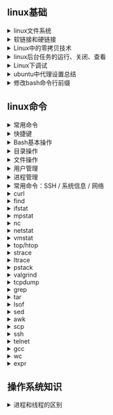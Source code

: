 ## linux基础

<details>
<summary>linux文件系统</summary>

# Linux文件系统详解

Linux的文件系统要从Ext2讲起

操作系统管理文件除了要管理文件内容外，还需要管理文件的属性，如文件的rwx权限和文件属性(拥有者、群组、时间等)。文件系统通常会将这两部分内容保存到不同的区块，权限与属性放到inode中，实际文件内容则放到data block区块中。另外，还有一个超级区块(superblock)会记录整个文件系统的整体信息，包括inode和block的总量、使用量、剩余量等

每个inode与block都有编号，这三者的意义简略说明如下：

- superblock：记录此filesystem的整体信息，包括inode/block的总量、使用量、剩余量，以及文件系统的格式与相关信息
- inode：记录文件的属性，一个文件占用一个inode，同时记录此文件的数据所在的block号码
- block：实际记录文件的内容，若文件太大时，会占用多个block

superblock


[linux文件系统详解](https://blog.csdn.net/yuexiaxiaoxi27172319/article/details/45241923)

[鸟哥linux私房菜-认识Linux文件系统](https://wizardforcel.gitbooks.io/vbird-linux-basic-4e/content/59.html)

</details>

<details>
<summary>软链接和硬链接</summary>

</details>

<details>
<summary>Linux中的零拷贝技术</summary>

</details>

<details>
<summary>linux后台任务的运行、关闭、查看</summary>

# linux的后台任务运行、关闭、查看

## 1. &

  加在命令后，使该命令后台执行，如：
  ```
  # 在后台每10s执行一次test.sh脚本
  watch -n 10 sh test.sh &  
  ```

## 2. nohup

  配合`&`达到后台运行的任务脱离终端的目的
  ```
  nohup watch -n 10 sh test.sh &  
  ```

## 3. ctrl+z

  将一个正在前台运行的命令放到后台，并且处于暂停状态

## 4. jobs

  查看在当前后台运行的任务
  `-l`选项可显示所有任务的PID

## 5. fg

  将后台运行的任务调到前台继续运行，通过`fg %jobnumber`可以将制定任务调出

## 6. bg

  将一个在后台暂停的任务，变成在后台继续运行，如果后台有多个任务暂停，可以使用`bg %jobnumber`将指定任务继续

## 7. kill

  杀死后台任务，有两种方式：
  - 通过`jobs -l`查看后台任务的PID，然后执行`kill pid`
  - 通过`jobs`查看后台任务job号，然后执行`kill %jobnumber`

</details>

<details>
<summary>Linux下调试</summary>

# Linux调试工具

[参考教程](https://blog.csdn.net/paladinzh/article/details/91354900)https://www.jianshu.com/p/55cf1fa7a467

## 输出log

最简单快捷的调试方式，可以快速定位bug，可以利用文本分析工具awk/sed/grep快速在大量日志中找到错误信息

## GDB

GDB调试查看[这篇文章](command/gdb.md)
[GDB调试入门看这篇就够了](https://mp.weixin.qq.com/s/dNZVQGRYLjy6_LcOjXb5xw)

## strace

strace是用来跟踪系统调用的工具。

它最简单的用途是跟踪一个程序整个生命周期里所有的系统调用，并把调用参数和返回值以文本的方式输出。

strace还可以跟踪发给进程的信号。支持attach正在运行的进程strace -p <pid>，当多线程环境下，需要跟踪某个线程的系统调用，可以先ps -efL | grep <process name>查找出该进程，然后调用starace -p <pid>进行分析

strace用法请看[这篇文章](command/strace.md)

## pstack
用来跟踪进程栈，比如我们发现一个服务一直处于work状态（如假死状态，好似死循环），使用这个命令就能轻松定位问题所在；可以在一段时间内，多执行几次pstack，若发现代码栈总是停在同一个位置，那个位置就需要重点关注，很可能就是出问题的地方

pstack用法请看[这篇文章](command/pstack.md)

## core dump文件
在进程收到某些信号而终止运行时，将此时进程地址空间的内容以及有关进程状态的其他信息写到core文件中，例如我们平时的非法访问内存产生segment fault错误，利用gdb可以查看到到底是哪里发生了异常。有时候可以人为的向进程发送信号kill -11 <pid>，查看此时系统运行的状态，例如多线程下程序突然停住了，此时就可能发生了死锁，可以人为的产生信号，再来分析core dump。

## valgrind
包含很多工具：

Memcheck。这是valgrind应用最广泛的工具，一个重量级的内存检查器，能够发现开发中绝大多数内存错误使用情况，比如：使用未初始化的内存，使用已经释放了的内存，内存访问越界等。这也是本文将重点介绍的部分。

Callgrind。它主要用来检查程序中函数调用过程中出现的问题。

Cachegrind。它主要用来检查程序中缓存使用出现的问题。

Helgrind。它主要用来检查多线程程序中出现的竞争问题。

Massif。它主要用来检查程序中堆栈使用中出现的问题。

Extension。可以利用core提供的功能，自己编写特定的内存调试工具。

默认使用的就是memcheck工具，在c++中指针的使用，一不留神就会产生异常，就可以利用memcheck进行检查。个人一般用--track-origins=yes来定位未初始化变量的位置。

valgrind用法请看[这篇文章](command/valgrind.md)

## tcpdump

抓包用的，在开发网络应用的时候很给力,结合awk/sed/grep可以快速查找网络数据包

tcpdump用法请看[这篇文章](command/tcpdump.md)

</details>

<details>
<summary>ubuntu中代理设置总结</summary>

# ubuntu中代理设置总结

## 1. 全局环境变量

```
$ sudo vi /etc/environment
```

加入：

```
http_proxy=http://myproxy.server.com:8080/
https_proxy=http://myproxy.server.com:8080/
ftp_proxy=http://myproxy.server.com:8080/
no_proxy="localhost,127.0.0.1,localaddress,.localdomain.com"
HTTP_PROXY=http://myproxy.server.com:8080/
HTTPS_PROXY=http://myproxy.server.com:8080/
FTP_PROXY=http://myproxy.server.com:8080/
NO_PROXY="localhost,127.0.0.1,localaddress,.localdomain.com"
```

## 2. gtk3 应用代理

```
gsettings set org.gnome.system.proxy mode 'manual'
gsettings set org.gnome.system.proxy.http host 'myproxy.server.com'
gsettings set org.gnome.system.proxy.http port 8080
```

## 3. apt-get 代理

```
$ sudo vi /etc/apt/apt.conf.d/95proxies
```

新增文件内容：
```
Acquire::http::proxy "http://myproxy.server.com:8080/";
Acquire::ftp::proxy "ftp://myproxy.server.com:8080/";
Acquire::https::proxy "https://myproxy.server.com:8080/";
```

## 4. git 代理

4.1 http 及 https
```
git config --global http.proxy http://myproxy.server.com:8080
git config --global https.proxy https://myproxy.server.com:8080
```

4.2 git://协议代理
```
$ sudo apt-get install socat
$ sudo vi /usr/bin/gitproxy
```

```
--------------------------
#!/bin/bash

PROXY=myproxy.server.com
PROXYPORT=8080
PROXYAUTH=username:password
exec socat STDIO PROXY:$PROXY:$1:$2,proxyport=$PROXYPORT,proxyauth=$PROXYAUTH
--------------------------
```
```
$ sudo chmod +x /usr/bin/gitproxy
$ git config --global core.gitproxy gitproxy
```

</details>

<details>
<summary>修改bash命令行前缀</summary>

# 修改bash命令行前缀

## 强制开始bash颜色

ubuntu 中 `~/.bashrc` 中一般都有 `force_color_prompt=yes` 选项，把注释去掉即可

## PS1中的关键字

| 关键字 | 说明 |
| --- | --- |
| `\H` | 完整的主机名称 |
| `\h` | 仅取主机的第一个名字,到“.”结束 |
| `\u` | 当前用户的用户名 |
| `\w` | 完整的工作目录名称。宿主目录(如/hom/peter)会以~代替   |
| `\W` | 利用basename取得工作目录名称，所以只会列出最后一个目录 |
| `\$` | 提示字符，如果是root时，提示符为:#,普通用户则为:$|
| `\#` | 显示命令的编号(如30,31...) |
| `\t` | 显示时间为24小时格式，如：HH:MM:SS |
| `\T` | 显示时间为12小时格式 |
| `\A` | 显示时间为24小时格式:  HH:MM |
| `\d` | 代表日期,格式为weekday month date, 例如："Tue May 26" |
| `\v` | bash的版本信息 |

## 自定义前缀

在`~/.bashrc`末尾添加如下内容：

```
export PS1='[\u@\h \W]\$'
```

或者修改预设PS1值

</details>

## linux命令

<details>
<summary>常用命令</summary>

| 命令 | 效果 |
| --- | --- |
| `ssh -D 7001 -fTNnC root@129.226.69.149` | sock5代理：本地端口7001的数据转发到远程服务器129.226.69.149转发出去 |
| `ssh -CqTnN -L 0.0.0.0:8443:192.168.1.2:443  user@192.168.1.3` | 正向代理：将本地主机的8443端口，通过192.168.1.3转发到192.168.1.2:443 |
| `ssh -CqTnN -R 0.0.0.0:8443:192.168.1.2:443  user@202.115.8.1` | 反向代理：将外网主机（202.115.8.1）端口（8443）转发到内网主机 192.168.1.2:443 |
| `python -m SimpleHTTPServer 8000` | 利用python启动一个简单的本地服务器,root为命令启动目录 |
| <code>history \| awk '{a[$2]++}END{for(i in a){print a[i] " " i}}' \| sort -rn \| head</code> | 列出最常使用的十个命令 |
| <code>netstat -n \| awk '/^tcp/ {++tt[$NF]} END {for (a in tt) print a, tt[a]}'</code> | 列出所有网络状态：ESTABLISHED/TIME_WAIT/FIN_WAIT1/FIN_WAIT2 |
| `sshfs name@server:/path/to/folder /path/to/mount/point` | 使用ssh挂载远程文件目录到本地 |
| <code>ps aux \| sort -nk +4 \| tail</code> | 显示前十个运行的进程并按内存使用量排序 |
| `while sleep 1;do tput sc;tput cup 0 $(($(tput cols)-29));date;tput rc;done&` | 终端右上角显示时钟 |
| <code>wget -qO - "http://www.tarball.com/tarball.gz" \| tar zxvf -</code> | 从网络上的压缩文件中解出一个文件夹，并避免保存中间文件 |
| `python -c "import test.pystone;print(test.pystone.pystones())"` | 性能测试：测量处理器性能 |
| `dd if=/dev/zero of=/dev/null bs=1M count=32768` | 性能测试：测试内存带宽 |
| `mount /path/to/file.iso /mnt/cdrom -oloop` | Linux下挂载一个iso文件 |
| `ssh -t hostA ssh hostB` | 通过主机A直接ssh到主机B |
| `wget -r -l1 --no-parent -nH -nd -P/tmp -A".gif,.jpg" http://example.com/images` | 下载一个网站的所有图片 |
| <code>lsof -P -i -n \| cut -f 1 -d " " \| uniq \| tail -n +2</code> | 显示当前正在使用网络的进程 |
| `:w !sudo tee > /dev/null %` | vim中保存一个没有权限的文件 |
| **grep** |  |
| `grep -i "the" demo_file` | 文件中查找字符串 |
| `grep -r "ramesh" *` | 在一个文件夹下递归查找包含字符串"ramesh"的文件 |
| `grep -A 3 -i "the" demo_file` | 输出成功匹配的行以及之后的三行 |
| **文件查找** |  |
| `find . -iname *.c` | 查找当前目录下以.c结尾的文件，忽略大小写 |
| `find . -type f -newermt "2010-01-01" ! -newermt "2010-06-01"` | 按照日期范围查找文件 |
| <code>find / -size +500M -print0 \| xargs -0 du -m \| sort -nr</code> | 查找500M以上的大文件，按文件大小排序输出 |
| `find -iname "MyProgram.c" -exec md5sum {} \` | 对找到的文件执行某个命令 |
| `find ~ -empty` | 查找家目录下的空文件 |
| **软件管理** |  |
| `apt install xxx` | 安装软件 |
| `apt update && apt upgrade` | 更新系统 |
| `apt remove xxx` | 卸载软件 |
| `dpkg -i xxx.deb` | 安装本地软件 |
| `dpkg --list` | 列出所安装的软件包 |
| `dpkg --status package_name` | 确定是否安装了一个软件包 |
| `apt-cache show package_name` | 显示所安装软件包的信息 |
| `dpkg --search file_name` | 查找安装了某个文件的软件包 |
| **解压缩打包** |  |
| `tar cvf archive_name.tar dirname/` | 创建一个新的tar文件 |
| `tar xvf archive_name.tar` | 解压tar文件 |
| `tar tvf archive_name.tar` | 查看tar文件 |
| `tar -xvJf archine_name.tar.xz` | 解压tar.xz文件 |
| `xz -z test.tar` | 将tar包压缩为xz文件 |
| `gzip test.txt` | 创建一个*.gz的压缩文件 |
| `gzip -d test.txt.gz` | 解压*.gz文件 |
| `gzip -l test.txt.gz` | 显示压缩比率 |
| `tar zxvf test.tar.gz -C dir/` | 解压*.tar.gz文件到指定文件夹 |
| `bzip2 test.txt` | 创建*.bz2压缩文件 |
| `bzip2 -d test.txt.gz` | 解压*.bz2文件 |
| <code>objdump -x xxx.so \| grep NEEDED</code> | linux查看依赖的库 |
| <code>objdump -x 可执行程序名 \| grep NEEDED</code> | 查看可执行程序依赖的库 |
| `ldd xxx.so` | 查看缺少的库 |

</details>

<details>
<summary>快捷键</summary>

| 快捷键 | 说明 |
| --- | --- |
| `CTRL+A` | 移动到行首，同 `<Home>` |
| `CTRL+B` | 向后移动，同 `<Left>` |
| `CTRL+C` | 结束当前命令 |
| `CTRL+D` | 删除光标前的字符，同 `<Delete>` ，或者没有内容时，退出会话 |
| `CTRL+E` | 移动到行末，同 `<End>` |
| `CTRL+F` | 向前移动，同 `<Right>` |
| `CTRL+G` | 退出当前编辑（比如正在 `CTRL+R` 搜索历史时） |
| `CTRL+H` | 删除光标左边的字符，同 `<Backspace>` |
| `CTRL+K` | 删除光标位置到行末的内容 |
| `CTRL+L` | 清屏并重新显示 |
| `CTRL+N` | 移动到命令历史的下一行，同 `<Down>` |
| `CTRL+O` | 类似回车，但是会显示下一行历史 |
| `CTRL+P` | 移动到命令历史的上一行，同 `<Up>` |
| `CTRL+R` | 历史命令反向搜索，使用 `CTRL+G` 退出搜索 |
| `CTRL+S` | 历史命令正向搜索，使用 `CTRL+G` 退出搜索 |
| `CTRL+T` | 交换前后两个字符 |
| `CTRL+U` | 删除字符到行首 |
| `CTRL+V` | 输入字符字面量，先按 `CTRL+V` 再按任意键 |
| `CTRL+W` | 删除光标左边的一个单词 |
| `CTRL+X` | 列出可能的补全 |
| `CTRL+Y` | 粘贴前面 `CTRL+u/k/w` 删除过的内容 |
| `CTRL+Z` | 暂停前台进程返回 bash，需要时可用 `fg` 将其切换回前台 |
| `CTRL+_` | 撤销（undo），有的终端将 `CTRL+_` 映射为 `CTRL+/` 或 `CTRL+7` |
| `ALT+b ` | 向后（左边）移动一个单词 |
| `ALT+d ` | 删除光标后（右边）一个单词 |
| `ALT+f ` | 向前（右边）移动一个单词 |
| `ALT+t ` | 交换字符 |
| `ALT+BACKSPACE` | 删除光标前面一个单词，类似 `CTRL+W`，但不影响剪贴板 |
| `CTRL+X CTRL+X` | 连续按两次 `CTRL+X`，光标在当前位置和行首来回跳转 |
| `CTRL+X CTRL+E` | 用你指定的编辑器，编辑当前命令 |

</details>

<details>
<summary>Bash基本操作</summary>

| 命令 | 说明 |
| --- | --- |
| exit                | 退出当前登陆 |
| env                 | 显示环境变量 |
| echo $SHELL         | 显示你在使用什么 SHELL |
| bash                | 使用 bash，用 exit 返回 |
| which bash          | 搜索 $PATH，查找哪个程序对应命令 bash |
| whereis bash        | 搜索可执行，头文件和帮助信息的位置，使用系统内建数据库 |
| whatis bash         | 查看某个命令的解释，一句话告诉你这是干什么的 |
| clear               | 清初屏幕内容 |
| reset               | 重置终端（当你不小心 cat 了一个二进制，终端状态乱掉时使用） |

</details>


<details>
<summary>目录操作</summary>

| 命令 | 说明 |
| --- | --- |
| cd                  | 返回自己 $HOME 目录 |
| cd {dirname}        | 进入目录 |
| pwd                 | 显示当前所在目录 |
| mkdir {dirname}     | 创建目录 |
| mkdir -p {dirname}  | 递归创建目录 |
| pushd {dirname}     | 目录压栈并进入新目录 |
| popd                | 弹出并进入栈顶的目录 |
| dirs -v             | 列出当前目录栈 |
| cd -                | 回到之前的目录 |
| cd -{N}             | 切换到目录栈中的第 N个目录，比如 cd -2 将切换到第二个 |

</details>

<details>
<summary>文件操作</summary>

| 命令 | 说明 |
| --- | --- |
| ls                  | 显示当前目录内容，后面可接目录名：ls {dir} 显示指定目录 |
| ls -l               | 列表方式显示目录内容，包括文件日期，大小，权限等信息 |
| ls -1               | 列表方式显示目录内容，只显示文件名称，减号后面是数字 1 |
| ls -a               | 显示所有文件和目录，包括隐藏文件（.开头的文件/目录名） |
| ln -s {fn} {link}   | 给指定文件创建一个软链接 |
| cp {src} {dest}     | 拷贝文件，cp -r dir1 dir2 可以递归拷贝（目录） |
| rm {fn}             | 删除文件，rm -r 递归删除目录，rm -f 强制删除 |
| mv {src} {dest}     | 移动文件，如果 dest 是目录，则移动，是文件名则覆盖 |
| touch {fn}          | 创建或者更新一下制定文件 |
| cat {fn}            | 输出文件原始内容 |
| any_cmd > {fn}      | 执行任意命令并将标准输出重定向到指定文件 |
| more {fn}           | 逐屏显示某文件内容，空格翻页，q 退出 |
| less {fn}           | 更高级点的 more，更多操作，q 退出 |
| head {fn}           | 显示文件头部数行，可用 head -3 abc.txt 显示头三行 |
| tail {fn}           | 显示文件尾部数行，可用 tail -3 abc.txt 显示尾部三行 |
| tail -f {fn}        | 持续显示文件尾部数据，可用于监控日志 |
| nano {fn}           | 使用 nano 编辑器编辑文件 |
| vim {fn}            | 使用 vim 编辑文件 |
| diff {f1} {f2}      | 比较两个文件的内容 |
| wc {fn}             | 统计文件有多少行，多少个单词 |
| chmod 644 {fn}      | 修改文件权限为 644，可以接 -R 对目录循环改权限 |
| chgrp group {fn}    | 修改文件所属的用户组 |
| chown user1 {fn}    | 修改文件所有人为 user1, chown user1:group1 fn 可以修改组 |
| file {fn}           | 检测文件的类型和编码 |
| basename {fn}       | 查看文件的名字（不包括路径） |
| dirname {fn}        | 查看文件的路径（不包括名字） |
| grep {pat} {fn}     | 在文件中查找出现过 pat 的内容 |
| grep -r {pat} .     | 在当前目录下递归查找所有出现过 pat 的文件内容 |
| stat {fn}           | 显示文件的详细信息 |

</details>


<details>
<summary>用户管理</summary>

| 命令 | 说明 |
| --- | --- |
| whoami              | 显示我的用户名 |
| who                 | 显示已登陆用户信息，w / who / users 内容略有不同 |
| w                   | 显示已登陆用户信息，w / who / users 内容略有不同 |
| users               | 显示已登陆用户信息，w / who / users 内容略有不同 |
| passwd              | 修改密码，passwd {user} 可以用于 root 修改别人密码 |
| finger {user}       | 显示某用户信息，包括 id, 名字, 登陆状态等 |
| adduser {user}      | 添加用户 |
| deluser {user}      | 删除用户 |
| su                  | 切换到 root 用户 |
| su -                | 切换到 root 用户并登陆（执行登陆脚本） |
| su {user}           | 切换到某用户 |
| su -{user}          | 切换到某用户并登陆（执行登陆脚本） |
| id {user}           | 查看用户的 uid，gid 以及所属其他用户组 |
| id -u {user}        | 打印用户 uid |
| id -g {user}        | 打印用户 gid |
| write {user}        | 向某用户发送一句消息 |
| last                | 显示最近用户登陆列表 |
| last {user}         | 显示登陆记录 |
| lastb               | 显示失败登陆记录 |
| lastlog             | 显示所有用户的最近登陆记录 |
| sudo {command}      | 以 root 权限执行某命令 |

</details>

<details>
<summary>进程管理</summary>

| 命令 | 说明 |
| --- | --- |
| ps                        | 查看当前会话进程 |
| ps ax                     | 查看所有进程，类似 ps -e |
| ps aux                    | 查看所有进程详细信息，类似 ps -ef |
| ps auxww                  | 查看所有进程，并且显示进程的完整启动命令 |
| ps -u {user}              | 查看某用户进程 |
| ps axjf                   | 列出进程树 |
| ps xjf -u {user}          | 列出某用户的进程树 |
| ps -eo pid,user,command   | 按用户指定的格式查看进程 |
| ps aux | grep httpd       | 查看名为 httpd 的所有进程 |
| ps --ppid {pid}           | 查看父进程为 pid 的所有进程 |
| pstree                    | 树形列出所有进程，pstree 默认一般不带，需安装 |
| pstree {user}             | 进程树列出某用户的进程 |
| pstree -u                 | 树形列出所有进程以及所属用户 |
| pgrep {procname}          | 搜索名字匹配的进程的 pid，比如 pgrep apache2 |
| kill {pid}                | 结束进程 |
| kill -9 {pid}             | 强制结束进程，9/SIGKILL 是强制不可捕获结束信号 |
| kill -KILL {pid}          | 强制执行进程，kill -9 的另外一种写法 |
| kill -l                   | 查看所有信号 |
| kill -l TERM              | 查看 TERM 信号的编号 |
| killall {procname}        | 按名称结束所有进程 |
| pkill {procname}          | 按名称结束进程，除名称外还可以有其他参数 |
| top                       | 查看最活跃的进程 |
| top -u {user}             | 查看某用户最活跃的进程 |
| any_command &             | 在后台运行某命令，也可用 CTRL+Z 将当前进程挂到后台 |
| jobs                      | 查看所有后台进程（jobs） |
| bg                        | 查看后台进程，并切换过去 |
| fg                        | 切换后台进程到前台 |
| fg {job}                  | 切换特定后台进程到前台 |
| trap cmd sig1 sig2        | 在脚本中设置信号处理命令 |
| trap "" sig1 sig2         | 在脚本中屏蔽某信号 |
| trap - sig1 sig2          | 恢复默认信号处理行为 |
| nohup {command}           | 长期运行某程序，在你退出登陆都保持它运行 |
| nohup {command} &         | 在后台长期运行某程序 |
| disown {PID|JID}          | 将进程从后台任务列表（jobs）移除 |
| wait                      | 等待所有后台进程任务结束 |

</details>

<details>
<summary>常用命令：SSH / 系统信息 / 网络</summary>

| 命令 | 说明 |
| --- | --- |
| ssh user@host             | 以用户 user 登陆到远程主机 host |
| ssh -p {port} user@host   | 指定端口登陆主机 |
| ssh-copy-id user@host     | 拷贝你的 ssh key 到远程主机，避免重复输入密码 |
| scp {fn} user@host:path   | 拷贝文件到远程主机 |
| scp user@host:path dest   | 从远程主机拷贝文件回来 |
| scp -P {port} ...         | 指定端口远程拷贝文件 |
| uname -a                  | 查看内核版本等信息 |
| man {help}                | 查看帮助 |
| man -k {keyword}          | 查看哪些帮助文档里包含了该关键字 |
| info {help}               | 查看 info pages，比 man 更强的帮助系统 |
| uptime                    | 查看系统启动时间 |
| date                      | 显示日期 |
| cal                       | 显示日历 |
| vmstat                    | 显示内存和 CPU 使用情况 |
| vmstat 10                 | 每 10 秒打印一行内存和 CPU情况，CTRL+C 退出 |
| free                      | 显示内存和交换区使用情况 |
| df                        | 显示磁盘使用情况 |
| du                        | 显示当前目录占用，du . --max-depth=2 可以指定深度 |
| uname                     | 显示系统版本号 |
| hostname                  | 显示主机名称 |
| showkey -a                | 查看终端发送的按键编码 |
| ping {host}               | ping 远程主机并显示结果，CTRL+C 退出 |
| ping -c N {host}          | ping 远程主机 N 次 |
| traceroute {host}         | 侦测路由连通情况 |
| mtr {host}                | 高级版本 traceroute |
| host {domain}             | DNS 查询，{domain} 前面可加 -a 查看详细信息 |
| whois {domain}            | 取得域名 whois 信息 |
| dig {domain}              | 取得域名 dns 信息 |
| route -n                  | 查看路由表 |
| netstat -a                | 列出所有端口 |
| netstat -an               | 查看所有连接信息，不解析域名 |
| netstat -anp              | 查看所有连接信息，包含进程信息（需要 sudo） |
| netstat -l                | 查看所有监听的端口 |
| netstat -t                | 查看所有 TCP 链接 |
| netstat -lntu             | 显示所有正在监听的 TCP 和 UDP 信息 |
| netstat -lntup            | 显示所有正在监听的 socket 及进程信息 |
| netstat -i                | 显示网卡信息 |
| netstat -rn               | 显示当前系统路由表，同 route -n |
| ss -an                    | 比 netstat -an 更快速更详细 |
| ss -s                     | 统计 TCP 的 established, wait 等 |
| wget {url}                | 下载文件，可加 --no-check-certificate 忽略 ssl 验证 |
| wget -qO- {url}           | 下载文件并输出到标准输出（不保存） |
| curl -sL {url}            | 同 wget -qO- {url} 没有 wget 的时候使用 |
| sz {file}                 | 发送文件到终端，zmodem 协议 |
| rz                        | 接收终端发送过来的文件 |

</details>

<details>
<summary>curl</summary>

# curl

## 设置代理

`curl -v`可以确定代理是否设置成功

- 1. 传参代理

每次访问都需要写代理参数：

```
curl -x socks5://127.0.0.1:7001 http://www.google.com
```

- 2. 设置配置文件

每次下载都会自动使用代理：

```
vim ~/.curlrc

socks5 = "127.0.0.1:7001"
```

如果临时不需要代理使用以下参数：

```
curl --noproxy "*" http://www.google.com
```

</details>

<details>
<summary>find</summary>

# find、locate、whereis、which、grep等查找命令

## find

find命令用来在指定目录下查找文件。任何位于参数之前的字符串都将被视为欲查找的目录名。
如果使用该命令时，不设置任何参数，则find命令将在当前目录下查找子目录与文件。并且将查找到的子目录和文件全部进行显示。

https://blog.csdn.net/wzzfeitian/article/details/40985549
https://www.runoob.com/linux/linux-comm-find.html
https://man.linuxde.net/find

## locate

## whereis

## which

## grep

https://www.runoob.com/linux/linux-comm-grep.html
https://man.linuxde.net/grep

</details>


<details>
<summary>ifstat</summary>

# ifstat

ifstat(interface statistics)：简单的网络流量监测工具
常用选项如下：
-a 监测系统上的所有网卡接口
-i 指定要监测的网卡接口
-t 在每行输出信息前加上时间戳
-b 以Kbit/s为单位显示数据，而不是默认的KB/s
delay 采样间隔(单位为s)，即每隔delay的时间输出一次统计信息
count 采样次数，即共输出count次统计信息

</details>

<details>
<summary>mpstat</summary>

# mpstat

mpstat(multi-processor statistics)：实时监测多个处理器系统上每个CPU的使用情况
mpstat的典型用法是：
mpstat [-P {|ALL}] [interval [count]]
P 指定要监控的CPU号(0~CPU个数-1)，ALL表示监听所有CPU
interval：采样间隔(单位是s)，即每隔interval的时间输出一次统计情况
count：采样次数，即共输出count次统计信息

</details>

<details>
<summary>nc</summary>

# nc

nc(netcat)用来快速构建网络连接：
* 可以让它以服务器方式运行，监听某个端口并接收客户连接，因此它可以用来调试客户端程序
* 也可以使之以客户端方式运行，向服务器发起连接并收发数据，因此它可以用来调试服务器程序，此时的行为类似于telnet

nc命令常用选项：
-i 设置数据包传送的时间间隔
-l 以服务器方式运行，监听指定端口 nc命令默认以客户端方式运行
-k 重复接受并处理某个端口上的所有连接，必须与-l选项一起使用
-n 使用IP地址表示主机，而不是主机名；使用数字表示端口号，而不是服务名称
-p 当nc命令以客户端方式运行时，强制其使用指定的端口号
-s 设置本地主机发送出的数据包的IP地址
-C 将CR和LF两个字符作为行结束符
-u 使用UDP协议，nc命令默认使用的传输层协议是TCP协议
-w 如果nc客户端在指定时间内没有检测到任何输入，则退出
-X 当nc客户端和代理服务器通信时，该选项指定它们之间使用的通信协议。目前nc支持的代理协议包括4:(socks4) 5:(socks5) connect(HTTPS proxy)，nc默认使用socks5
-x 指定目标代理服务器的IP地址和端口号
   例如：从Kongming20连接到ernest-laptop上的squid代理服务器，并通过它访问www.baidu.com的Web服务：
   $ nc -x ernest-laptop:1080 -X connect www.baidu.com 80
-z 扫描目标机器上的某个或某些服务是否开启(端口扫描)
   例如：扫描机器ernest-laptop上端口号20~50之间的服务：
   $ nc -z ernest-laptop 20-50

</details>

<details>
<summary>netstat</summary>

# netstat

netstat是一个功能很强大的网络信息统计工具，它可以打印本地网卡接口上的全部连接、路由表信息、网卡接口信息等。
netstat主要使用它来显示TCP连接及状态信息，要获得路由表信息和网卡接口信息，可以使用输出内容更丰富的route和ifconfig命令
netstat命令常用的选项：
-n 使用IP地址表示主机，而不是主机名；使用数字表示端口号，而不是服务名称
-a 显示结果中也包含监听socket
-t 仅显示TCP连接
-r 显示路由信息
-i 显示网卡接口的数据流量
-c 每隔1s输出一次
-o 显示socket定时器(比如保活定时器)的信息
-p 显示socket所属的进程的PID和名字

</details>

<details>
<summary>vmstat</summary>

# vmstat

vmstat(virtual memory statistics)：实时输出系统的各种资源的使用情况，比如进程信息、内存使用、CPU使用率以及IO使用情况
vmstat选项和参数：
-f 显示系统自启动以来执行的fork次数
-s 显示内存相关的统级信息以及多种系统活动的数量(CPU上下文切换次数)
-d 显示磁盘相关的统计信息
-p 显示指定磁盘分区的统计信息
-S 使用指定单位显示 参数k、K、m、M分别代表1000、1024、1000000和1048576字节
delay 采样间隔(单位为s)，即每隔delay的时间输出以此统计信息
count 采样次数，即共输出count统计信息

</details>

<details>
<summary>top/htop</summary>

</details>

<details>
<summary>strace</summary>

# strace

strace只能统计发生的内核态的程序异常，如果故障发生在用户态，则要使用[ltrace](command/ltrace.md)

## strace是什么？

strace是一个可用于诊断、调试的Linux用户空间跟踪器，可以用它来监控用户空间进程和内核的交互，比如系统调用、信号传递、进程状态变更等

> strace的底层使用内核的ptrace特性来实现其功能

我们都知道，在Linux中，进程并不能直接访问硬件设备，所以进程在读取磁盘文件、接收网络数据等操作时，需要将用户态模式切换到内核态，然后调用系统调用来进行这行操作。而strace则可以通过监控一个进程产生的系统调用，包括其参数，返回值，执行消耗的时间、调用次数、成功和失败的次数等来了解一个进程

**一个简单的例子来说明：**

假如有个叫some_serve的软件包，启动时报错，查看日志和输出时只能看出来似乎是初始化日志失败，但具体什么原因导致的呢？

启动命令：

```
./some_server ./conf/some_server.conf
```

输出：

```
FATAL: InitLogFile failed
```

这时候我们可以使用strace看看：
```
strace -tt -f ./some_server ./conf/some_server.conf
```
查看输出的时候，我们可以看到在输出错误前有个open系统调用调用失败:

```
open("/usr/local/apps/some_server/log//server_agent.log", O_RDWR|O_CREAT|O_APPEND|O_LARGEFILE, 0666) = -1 ENOENT (No such file or directory)
```
open返回错误码-1，系统错误号为ENOENT，我们通过查看open系统调用的man手册，找到ENOENT对应的错误发生原因即可解决该问题


## strace怎么用？

### strace两种运行模式

- 一种是通过它启动要跟踪的进程，这时在原本的命令前加上strace即可。比如我们要跟踪 "ls -lh /var/log/messages" 这个命令的执行，可以这样：

  ```
  strace ls -lh /var/log/messages
  ```

- 另外一种是跟踪已经在运行的进程，在不中断进程执行的情况下，理解它在干嘛。 这时给strace传递个-p pid 选项即可。

  ```
  //先得到程序的进程id
  pidof some_server
  //然后跟踪该进程
  strace -p <pid>
  ```
### strace常用选项

- -tt 每行输出前，显示毫秒级别的时间
- -T 显示每次系统调用花费的时间
- -v 对某些系统调用，打印完整的环境变量、文件stat结构
- -f 追踪目标进程及其所有子进程
- -e 控制要跟踪的事件和跟踪行为，比如指定要跟踪的系统调用名称
- -o 把strace的输出单独写到指定文件
- -s 当系统调用的某个参数是字符串时，最多输出指定长度的内容，默认32字节
- -p 指定要跟踪的进程pid，要跟踪多个pid，重复多次-p选项即可

例如：跟踪nginx，看启动时都访问了哪些文件：
```
strace -tt -T -f -e trace=file -o /data/log/strace.log -s 1024 ./nginx
```
其中`-e trace=file`指定只显示和文件访问相关的系统调用，像这样可用的选项都有：

- -e trace=file 跟踪和文件访问相关的调用(参数中有文件名)
- -e trace=process 和进程管理相关的调用，如fork/exec/exit_group
- -e trace=network 和网络通信相关的调用，如socket/sendto/connect
- -e trace=signal 信号发送和处理相关调用，如kill/sigaction
- -e trace=desc 和文件描述符相关调用，如write/read/select/epoll
- -e trace=ipc 和进程间通信相关调用，如shmget

绝大多数情况下，我们使用上面的组合名字就够了，如果实在需要跟踪具体的系统调用时，要注意c库和底层系统调用的区别：

> 比如，我们知道创建进程使用的fork函数，但在glibc中，fork调用实际上映射到了更底层的clone系统调用。所以使用strace时，得指定-e trace=clone，而不是-e trace=fork

## strace问题定位案例

### 定位进程异常退出

问题：

> 机器上有个叫做run.sh的常驻脚本，运行一分钟后会死掉，需要查出死因

定位：

进程还在运行时，通过ps命令获取其pid，假设得到其pid为24298
```
strace -o strace.log -tt -p 24298
```
查看strace.log，我们在最后2行看到如下内容：
```
22:47:42.803937 wait4(-1,  <unfinished ...>
22:47:43.228422 +++ killed by SIGKILL +++
```
可以看到，进程是被其他进程用KILL信号杀死的。通过分析发现，是机器上的一个监控脚本在监控一个叫做run.sh的进程，当发现run.sh的进程数大于2时，就会把它杀死重启，结果导致该run.sh脚本被误杀

进程被杀退出时，strace会输出kill by SIGX(SIGX表示发送给进程的信号)，那么，进程自己退出时会输出什么呢？

以下面的程序test_exit为例，使用strace分析其退出时的情况：
```
#include <stdio.h>
#include <stdlib.h>

int main(int argc, char **argv) {
       exit(1);
}
```

使用strace跟踪该程序：
```
strace -tt -e trace=process -f ./test_exit
```

输出：
```
23:07:24.672849 execve("./test_exit", ["./test_exit"], [/* 35 vars */]) = 0
23:07:24.674665 arch_prctl(ARCH_SET_FS, 0x7f1c0eca7740) = 0
23:07:24.675108 exit_group(1)           = ?
23:07:24.675259 +++ exited with 1 +++
```

可以看出，进程自己退出时(调用exit函数，或从main函数返回)，最终调用的exit_group系统调用，并且strace会输出exited with x(x为退出码)

> exit_group是exit函数底层真正调用的系统调用

### 定位共享内存异常

有个服务启动报错：
```
shmget 267264 30097568: Invalid argument
Can not get shm...exit!
```

错误日志大概告诉我们获取共享内存时出错，通过strace查看：
```
strace -tt -f -e trace=ipc ./a_mon_svr ../conf/a_mon_svr.conf
```

输出：
```
22:46:36.351798 shmget(0x5feb, 12000, 0666) = 0
22:46:36.351939 shmat(0, 0, 0)          = ?
Process 21406 attached
22:46:36.355439 shmget(0x41400, 30097568, 0666) = -1 EINVAL (Invalid argument)
shmget 267264 30097568: Invalid argument
Can not get shm...exit!
```

通过strace的输出，我们知道是shmget系统调用出错了，errno是EINVAL，然后我们就可以通过查看shmget的man手册去查询错误原因了

### 性能分析

加入有两个shell脚本完成同样的功能，我们需要对比两个脚本的系统调用情况和所花的时间情况

可以使用strace的`-c`和`-f`选项分别统计时间和同时统计每个进程的子进程情况

[参考文章](https://www.linuxidc.com/Linux/2018-01/150654.htm)

</details>

<details>
<summary>ltrace</summary>

</details>

<details>
<summary>pstack</summary>

# pstack

pstack是一个shell脚本，用于打印正在运行的进程的栈跟踪信息，pstack命令必须由相应进程的属主或root进行，可以使用pstack来确定进程挂起的位置。此命令允许使用的唯一选项是要检查的进程的PID

如果我们发现一个服务一直处于work状态(如假死状态，就像死循环)，使用这个命令就能轻松定位问题所在。可以在一段时间内，多执行几次pstack，若发现代码栈总是停在同一个位置，那个位置就需要重点关注，很可能就是出问题的地方

## 示例：查看bash程序进程栈

```
# 查看bash进程的pid
ps -fe | grep bash

# 假设pid为7013
pstack 7013
```

</details>

<details>
<summary>valgrind</summary>

</details>

<details>
<summary>tcpdump</summary>

# tcpdump

tcpdump是一款经典的网络抓包工具，它的常见选项如下：
-n 使用IP地址表示主机，而不是主机名；使用数字表示端口号，而不是服务名称
-i 指定要监听的网卡接口。"-i any"表示抓取所有网卡接口上的数据包
-v 输出比较详细的信息，比如，显示IP数据包中的TTL和TOS信息
-t 不打印时间戳
-e 显示以太网帧头部信息
-c 仅抓取指定数量的数据包
-x 以十六进制数显示数据包的内容，但不显示包中以太网帧的头部信息
-X 与-x选项类似，不过还打印每个十六进制字节对应的ASCII字符
-XX 与-X相同，不过还打印以太网帧的头部信息
-s 设置抓包时的抓取长度。当数据包的长度超过抓取长度时，tcpdump抓取到的将是被截断的数据包。在4.0以及以前的版本中，默认的抓包长度是68字节。这对于IP、TCP和UDP等协议已经足够了，但对于像DNS、NFS这样的协议，68字节通常不能通纳一个完整的数据包。不过4.0之后的版本，默认的抓包长度被修改为65535字节，因此基本不用担心抓包长度的问题
-S 以绝对值显示TCP报文段的序号，而不是相对值
-w 将tcpdump的输出以特殊的格式定向到某个文件
-r 从文件读取数据包信息并显示之

tcpdump还支持用表达式进一步过滤数据包。tcpdump表达式的操作数分为3种：类型(type)、方向(dir)和协议(proto)，下面依次介绍：
* 类型，解释其后面紧跟着的参数的含义。tcpdump支持的类型包括host、net、port和portrange。它们分别指定主机名(或IP地址)，用CIDR方法表示的网络地址，端口号以及端口范围
  例如：要抓取1.2.3.0/255.255.255.0网络上的数据包，可以使用如下命令：
  $ tcpdump net 1.2.3.0/24
* 方向，src指定数据包的发送端，dst指定数据包的目的端
  比如：要抓取进入端口13579的数据包：
  $ tcpdump dst port 13579
* 协议，指定目标协议
  比如：要抓取所有ICMP数据包：
  $ tcpdump icmp
  
还可以使用逻辑操作符来组织上述操作数以创建更复杂的表达式。
tcpdump支持的逻辑操作符包括and(或&&)、or(或||)、not(或!)
例如：抓取主机ernest-laptop和所有非Kongming20的主机之间交换的IP数据包：
  $ tcpdump ip host ernest-laptop and not Kongming20

如果表达式比较复杂，可以使用括号将他们分组，不过在使用括号时，要么使用反斜杠"\"对它转义，要么用单引号"'"，以避免它被shell所解释
例如：要抓取来自主机10.0.2.4，目标端口是3389或22的数据包：
  $ tcpdump 'src 10.0.2.4 and (dst port 3389 or 22)'

tcpdump还允许直接使用数据包中的部分协议字段的内容来过滤数据包
例如：仅抓取TCP同步报文段：
  $ tcpdump 'tcp[13] & 2 != 0'
  这是因为TCP头部的第14个字节的第2个位正是同步标志，该命令还可以表示为：
  $ tcpdump 'tcp[tcpflags] & tcp-syn != 0'

更多用法参考tcpdump的man手册

</details>

<details>
<summary>grep</summary>

</details>

<details>
<summary>tar</summary>

</details>

<details>
<summary>lsof</summary>

# lsof

lsof(list open file)：列出当前系统打开的文件描述符，通过这个命令我们可以了解某个进程打开了哪些文件描述符，或者我们感兴趣的文件描述符被哪些进程打开了

lsof常用选项：
-i 显示socket文件描述符。使用方法如下：
   $ lsof -i [46] [protocol][@hostname|ipaddr][:service|port]
     4表示IPv4协议，6表示IPv6协议
     protocol：指定传输层协议，可以是TCP或者UDP
     hostname：指定主机名
     ipaddr：指定主机IP地址
     service：服务名
     port：端口号
     例如：要显示所有连接到主机192.168.1.108的ssh服务的socket文件描述符：
     $ lsof -i@192.168.1.108:22
   如果-i选项后不指定任何参数，则lsof命令将显示所有socket文件描述符
-u 显示指定用户启动的所有进程打开的所有文件描述符
-c 显示指定的命令打开的所有的文件描述符
   例如：查看websrv程序打开了哪些文件描述符：
   $ lsof -c websrv
-p 显示指定进程打开的文件描述符
-t 仅显示打开了目标文件描述符的进程的PID

例：查看websrv服务器打开的文件描述符
$ ps -ef | grep websrv      #先获取websrv程序的进程号
$ sudo lsof -p 6346         #用-p选项指定进程号
COMMAND PID     USER    FD  TYPE    DEVICE  SIZE/OFF    NODE    NAME
websrv  6246    shuang  cwd DIR     8,3     4096        1199520 /home/shuang/codes/pool_thread
...
lsof输出的表格各个字段的意义如下：
* COMMAND：执行程序所执行的终端命令(默认仅显示前9个字符)
* PID：文件描述符所属进程的PID
* USER：拥有该文件描述符的用户的用户名
* FD：文件描述符的描述：
    cwd：进程的工作目录
    rtd：用户的根目录
    txt：进程运行的程序代码
    mem：直接映射到内存中的文件
    数字+访问权限组合：数字是文件描述符的具体值，访问权限r、w、u分别为可读、可写、可读可写
* TYPE：文件描述符类型：
    DIR：目录
    REG：普通文件
    CHR：字符设备文件
    IPv4：IPv4类型的socket文件描述符
    0000：未知类型
* DEVICE：文件所属设备：
    对于字符设备和块设备，表示方法为"主设备号，次设备号"，例"8,3"：8表示这是一个SCSI硬盘，3表示这是该硬盘上的第3个分区，即sda3
    假设程序的标准输入、标准输出和标准错误输出为"136,3"，则136表示这是一个伪终端，3表示它是第3个伪终端，即/dev/pts/3
    对于FIFO类型的文件，比如管道和socket，该字段将显示一个内核引用目标文件的地址，或者是其i节点号
* SIZE/OFF：文件大小或偏移值
    对字符设备或FIFO类型的文件定义文件大小没有意义，所以该字段将显示一个偏移值
    如果该字段显示为"0t*"或"0x*"，则表示是一个偏移值，否则表示文件大小
* NODE：文件的i节点号
        对于socket，则显示为协议类型，如TCP
* NAME：文件名

</details>

<details>
<summary>sed</summary>

# sed 

https://coolshell.cn/articles/9104.html?utm_source=tuicool&utm_medium=referral

</details>

<details>
<summary>awk</summary>

# awk

https://coolshell.cn/articles/9070.html?utm_source=tuicool&utm_medium=referral

</details>

<details>
<summary>scp</summary>

# scp

scp(secure copy)是用于在Linux下进行远程文件拷贝的命令，scp的传输是加密的，所以可能会稍微影响速度

## scp命令参数：

- -1 强制scp使用协议ssh1
- -2 强制scp使用协议ssh2
- -4 强制scp只使用IPv4寻址
- -6 强制scp只使用IPv6寻址
- -r 递归复制整个目录
- -C 允许压缩(将-C标志传递给ssh，从而打开压缩功能)
- -p 保留原文件的修改时间，访问时间和访问权限
- -q 安静模式，不显示传输进度条、警告及诊断信息
- -B 使用批处理模式(传输过程中不询问传输口令或短语)
- -v 详细方式显示输出。scp和ssh会显示出整个过程的调试信息
- -P port 指定数据传输用到的端口号
- -l 限制最大传输速度，单位为kbit/s
- -F ssh_config 指定一个ssh配置文件，此参数直接传递给ssh
- -i identity_file 从指定文件中读取传输时使用的秘钥文件，此参数直接传递给ssh
- -c cipher 以cipher将数据传输进行加密，这个选项将直接传递给ssh
- -S program 指定加密传输时所使用的程序，此程序必须能够理解ssh的选项
- -o ssh_option 通过命令行为ssh设置某个特殊属性

## scp使用方式：

- 远端文件/目录下载到本地：
  ```
  scp user@host:/val/file.tar.gz /val/file.tar.gz
  scp -r user@host:/val/dir/ /val/dir/
  # 将远端多个文件下载到本地
  scp user@host:/path/dir/\{foot.txt,bar.txt\} .
  ```

- 本地文件/目录上传到远端：
  ```
  scp /val/file.tar.gz user@host:/val/file.tar.gz
  scp -r /val/dir/ user@host:/val/dir/
  # 将多个文件上传到远端目录
  scp foo.txt bar.txt user@host:/path/dir/
  ```

- 将文件从一个远程主机复制到另一个远程主机
  ```
  scp user1@host1:/path/foo.txt user2@host2:/path/dir/
  ```

</details>

<details>
<summary>ssh</summary>

# ssh

## ssh介绍

ssh是一种网络协议，用于计算机之间的加密登录，ssh采用公钥加密，所以保证了两个计算机之间交流的信息安全

ssh只是一种协议，存在多种实现，本文针对的实现是openssh，它是自由软件，应用非常广泛

### ssh风险--中间人攻击

ssh连接的整个过程是这样的：

- 1.远程主机收到用户的登录请求，把自己的公钥发送给用户
- 2.用户使用这个公钥，将登录密码加密后，发送到远程主机
- 3.远程主机用自己的私钥，解密登录密码，如果密码正确，就同意用户登录

这个过程本身是安全的，但是实施的过程中存在一个风险：如果有人截获了登录请求，然后冒充远程主机，将伪造的公钥发送给用户，那么用户很难辨别真伪。

所以，如果攻击者插在用户与远程主机之间(比如公共的wifi区域)，用伪造的公钥，获取用户的登录密码。再用这个密码登录远程主机，那么ssh的安全机制就荡然无存了，这种风险就是著名的`中间人攻击(Man-in-the-middle-attack)`

## ssh安装与启动

ssh分客户端openssh-client和服务端openssh-server

如果你只是想登陆别的机器的ssh，只需要安装openssh-client，如果要使本机开放ssh服务需要安装openssh-server

### 1. 查看电脑上是否已安装了客户端和服务端
```
dpkg -l | grep ssh
```

### 2. 安装
```
apt install openssh-client
apt install openssh-server
```

### 3. 确认ssh-server是否已经启动
```
ps -e | grep ssh
```
出现`ssh-agent`表示ssh-client启动，`sshd`表示ssh-server启动

ssh服务启动、停止、重启：
```
sudo /etc/init.d/ssh start
sudo /etc/init.d/ssh stop
sudo /etc/init.d/ssh restart
```

## ssh的两种登录方式

ssh提供两种方式的验证方式：

- 基于口令的安全验证。只要你知道账号和口令，就可以登录到远程主机。所有传输的数据都会被加密，但是不能保证你正在连接的服务器就是你想连接的服务器。可能会有别的服务器正在冒充真正的服务器，也就是会受到"中间人攻击"
- 基于密钥的安全验证。你需要为自己创建一对密钥，并把公钥放到需要访问的服务器。如果你要连接到ssh服务器，ssh客户端就会向服务器发出请求，请求用你的密钥进行安全验证。服务器收到请求之后，先在该服务器上你的主目录下寻找你的公钥，然后把它和你发送过来的公钥进行比较，如果两个密钥一致，服务器就用公钥加密"质询"并把它发送给客户端软件。客户端软件收到"质询"之后就可以用你的私钥在本地解密再把它发送给服务器完成登录

与第一种级别相比，密钥登录不仅加密所有传输的数据，也不需要再网络上传送口令，因此安全性更高，可以有效防止"中间人攻击"

### 1. 口令登录

ssh 用户名@服务器ip地址：
```
ssh user@192.168.0.1
```

如果需要调用图形界面可以使用`-X`选项
```
ssh -X user@192.168.0.1
```

如果客户机和服务器用户名相同，登录时可以省略用户名

ssh服务的默认端口是22，如果服务器设置了其他的端口，通过`-p`选项修改登录端口：
```
ssh -p 1234 192.168.0.1
```

### 2. 公钥登录

- 1.在本机生成密钥对

  公钥登录之前需要先使用`ssh-keygen`在本地生成密钥对：
  ```
  ssh-keygen -t rsa   # -t表示加密类型，这里使用rsa加密算法
  ```

  然后根据提示一步步按enter即可，执行结束之后会在 **当前用户家目录** 下生成一个 **.ssh文件夹** ，其中包含 **私钥id_rsa** 和 **公钥id_rsa.pub** 

- 2.将公钥复制到远程主机

  使用`ssh-copy-id`命令将公钥复制到远程主机。公钥会被写到远程主机的`~/.ssh/authorized_keys`文件中
  ```
  ssh-copy-id user@192.168.0.1
  ```

经过以上两个步骤，以后登录这个远程主机就不再需要输入密码，也更加安全了

## 其他问题

### 1. ssh登录后使程序脱离终端运行

如果在ssh登录后直接在终端跑一些程序，关闭本地终端窗口后，不管后台程序还是前台程序都会随终端关闭而结束

可以使用`nohup`命令让程序脱离终端，在终端关闭时还能继续运行

```
nohup python3 a.py &
```

### 2. 保持ssh一直连接

如果使用iTerm2，要让ssh不断线：preferences -> profiles -> sessions -> when idel, send ASCII code

其他命令行客户端，可以通过配置`ServerAliveInterval`来实现，在`~/.ssh/config`中写入：
```
Host *
  ServerAliveInterval 60
```
表示ssh客户端每隔60秒给远程主机发送一个no-op包，no-op是无任何操作的意思，这样远程主机就不会关闭这个ssh会话

`Host *`表示连接到所有的远程主机时都保持一直连接，也可以针对某个机器，需要配置为该机器的hostname

### 3. ssh远程操作

ssh不仅可以用于远程主机登录，还可以直接在远程主机上执行操作，例：
```
ssh user@host 'mkdir -p .ssh && cat >> .ssh/authorized_keys' < ~/.ssh/id_rsa.pub
```
单引号中的部分，表示在远程主机上执行的操作；后面的输入重定向，表示数据通过ssh传向远程主机

这就是说，ssh可以在用户和远程主机之间，建立命令和数据的传输通道，因此很多事情都可以通过ssh来完成

下面看几个例子：

- 1. 将`$HOME/src/`目录下的所有文件复制到远程主机的`$HOME/src/`目录
  ```
  cd && tar czv src | ssh user@host 'tar xz'
  ```

- 2. 将远程主机`$HOME/src/`目录下的所有文件，复制到用户的当前目录
  ```
  ssh user@host 'tar cz src' | tar zxv
  ```
- 3. 查看远程主机是否运行进程httpd
  ```
  ssh user@host 'ps ax | grep httpd'
  ```
跨机远程拷贝推荐使用`scp`

### 4. scp跨机远程拷贝

scp命令用法查看[这篇文章](command/scp.md)

### 5. ssh端口操作

- **1. 绑定本地端口**

  既然ssh可以传送数据，那么我们可以让那些不加密的网络连接，全部改走ssh连接，从而提高安全性

  例如，我们要让8080端口的数据，都通过ssh传向远程主机，命令就这样写：
  ```
  ssh -D 8080 user@host
  ```
  ssh就会建立一个socket，去监听本地的8080端口。一旦有数据传到该端口，就自动把它转移都ssh连接上面，发往远程主机，可以想象，如果8080端口原来是一个不加密端口，现在将变成一个加密端口
  
  可以利用`-D`实现科学上网，具体参考 [该教程](https://www.huiyingwu.com/353/) | [科学上网的原理](https://segmentfault.com/a/1190000011485579)

  **注：** windows下可以使用bitvise ssh client工具达到翻墙的效果，具体参考[该教程](https://www.cnblogs.com/plokmju/p/SSH_Chrome_SwitchySharp_BitviseTunnelier.html)

- **2. 本地端口转发**

  假如host1是本地主机，host2是远程主机。由于种种原因，这两台主机之间无法连通。但是还有另外一台host3，可以同时连通前面两台主机，利用ssh本地端口转发可以借助host3连通host1和host2，可以通过在host1运行下面的命令实现：
  ```
  ssh -L 2121:host2:21 host3
  ```

  L参数接收三个值，分别是"本地端口:目标主机:目标主机端口"，它们之间用冒号隔开。这条命令的意思，就是讲本地端口2121的数据通过host3转发到目标主机host2的21端口上

  这样，我们只要连接host1的2121端口，就可以连接host2的ftp服务(假定host2开启ftp服务，且运行于默认端口21上)
  ```
  ftp localhost:2121
  ```

  "本地端口转发"使得host1和host2之间形成了一个数据传输的秘密隧道，因此被称为"ssh隧道"

  举两个有趣的例子：

  - 本地端口和远程端口绑定

    ```
    ssh -L 5900:localhost:5900 host3
    ```

    这表示将本机的5900端口和host3的5900端口绑定(这里的localhost指host3，因为目标主机是相对于host3而言的)

  - host1利用ssh登录host2

    ```
    ssh -L 9001:host2:22 host3
    ```

    这样，只要ssh登录本机的9001端口，就相当于登录host2了

    ```
    ssh -p 9001 localhost
    ```


- **3.  远程端口转发**

  接着看上面那个例子，host1与host2之间无法连通，必须借助host3转发。但是，特殊情况出现了，host3是一台内网机器，它可以连接外网的host1，但是反过来就不行，外网的host1连不上内网的host3，这时，"本地端口转发"就不能用了，怎么办？

  解决办法是，既然host3可以连host1，那么就从host3上建立与host1的ssh连接，然后在host1上使用这条连接就可以了

  在host3上执行下面的命令：
  ```
  ssh -R 2121:host2:21 host1
  ```

  R参数也接收三个值，分别是"远程主机端口:目标主机:目标主机端口"。这条命令的意思，就是让host1监听自己的2121端口，然后将所有数据经由host3，转发到host2的21端口。由于对于host3来说，host1是远程主机，所以这种情况就被称为"远程端口绑定"

  绑定之后，我们就可以在host1中连接host2了：
  ```
  ftp localhost:2121
  ```
  
### 6. ssh其他参数

ssh一般在做隧道与端口转发时，一般还有其它参数配合。

- -f ssh在后台运行，即认证之后，ssh退居后台
- -T 不要分配tty终端
- -N 不要在服务器执行命令
- -C 压缩数据包
- -i 指定认证密钥文件
- -n 将 stdio 重定向到 /dev/null，与-f配合使用
- -p 指定连接端口
- -X Enables X11 forwarding.
- -q 安静模式

一般做隧道和端口转发时，使用`-f`、`-T`、`-N`、`-n`、`-C`选项：
```
ssh -fTNnC -D user@host
```


[参考教程](https://blog.csdn.net/pipisorry/article/details/52269785)

[ssh转发代理：ssh-agent用法详解](https://www.cnblogs.com/f-ck-need-u/p/10484531.html)

O‘RELLY的《SSH: The Secure Shell - The Definitive Guide》

</details>

<details>
<summary>telnet</summary>

</details>

<details>
<summary>gcc</summary>

# GCC

## gcc编译关闭警告

- -w 关闭编译时的任何警告
- -W 只显示编译器认为会出现错误的警告
- -Wall 显示所有警告

</details>

<details>
<summary>wc</summary>

</details>

<details>
<summary>expr</summary>

# expr

expr是一款表达式计算工具，使用它能完成表达式的求值操作

使用expr时要注意，表达式和运算符之间要有空格，例如 `2+2` 是不对的，必须写成 `2 + 2`

expr支持以下操作：

| 运算符 | 说明 | 举例 |
| --- | --- | --- |
| + | 加法 | expr a + b |
| - | 减法 | expr a - b |
| * | 乘法 | expr a * b |
| / | 除法 | expr a / b |
| % | 取余 | expr a % b |
| = | 相等 | expr a = b |
| != | 不相等 | expr a != b |

更多查看`man expr`

</details>

## 操作系统知识

<details>
<summary>进程和线程的区别</summary>

# 进程和线程区别

**核心：进程是资源分配的最小单位，线程是CPU调度的最小单位**

- 进程：
  
  - 进程是资源竞争的基本单位，比如竞争CPU的调度，以及申请内存（物理地址空间）
  - 进程之间相互独立安全性高，如果两个进程之间需要进行（事件通知，数据传输，资源共享，进程控制）那么就需要通过进程间通信（管道，消息队列，共享内存，信号量等）的方式来达成。
  - 进程有自己的内存，通过分页将虚拟地址空间映射到物理地址空间来存储数据 

- 线程：
  
  - 线程是程序运行的最小单位，线程是进程的一个分流（一个进程至少有一个线程）
  - 一个进程内部的多个线程之间共享进程的数据，如果多个线程同时访问临界资源就会存在线程冲突（通过互斥锁来放置线程访问共享资源冲突的问题，有的时候互斥锁会带“死锁”和“饥饿现象”的问题），当然大多数线程内部的数据是单独享有的存储在线程栈上面。
  - 线程共享进程的虚拟地址空间（共享段、数据段）、用户ID和组ID、文件描述符表、当前工作目录、但是线程也私有自己的一部分数据例如一组寄存器（用于线程切换时保存独立硬件上下）、用户栈（保存私有数据）、线程优先级等。

**理解：**
- 资源管理角度：

  资源即计算机里的中央处理器、内存、文件、网络等
  
  进程可以理解为在一定环境下，把静态的程序代码运行起来，通过使用不同的资源来完成一定的任务
  
  进程的环境包括：环境变量、进程掌握的资源：中央处理器、内存、打开的文件、映射的网络端口等


  线程作为进程的一部分，扮演的角色是怎么利用中央处理器去运行代码，线程关注的是中央处理器的运行，而不是其他内存等资源的管理
  
  当只有一个中央处理器时，进程中只需要一个线程，随着多处理器的发展，一个进程可以有多个线程来并行的完成任务
  
  进程和线程不是同一层面的概念，线程是进程的一部分，线程主抓中央处理器执行代码的过程，其余的资源保护和管理由整个进程完成

- CPU任务切换角度：

  CPU轮流执行任务的过程：先加载程序A的上下文，然后开始执行A，保存程序A的上下文，调入下一个要执行的程序B的程序上下文，然后执行B，保存程序B的上下文
  
  所以： 进程就是包括上下文切换的程序执行时间总和 = CPU加载上下文 + CPU执行 + CPU保存上下文
  
  进程的颗粒度太大，每次都要有上下文的调入、保存、调出
  
  如果将进程分为a,b,c三个线程组合而成，执行流程将变为：
  
  程序A得到CPU -> CPU加载上下文 -> 执行程序A的a -> 执行b -> 执行c ->保存A的上下文
  
  也即，线程共享进程的上下文，使得线程切换导致的上下文切换代价更小，是更为细小的CPU时间段
  
  总结：进程和线程都是一个时间段的描述，是CPU工作时间段的描述，不过是颗粒大小不同

- 计算机发展史角度：

  早期计算机只有进程，进程是最基本的运行单位，包含静态的资源和动态的计算，随着计算机性能的提升和系统设计的改进，为了避免进程间调度带来的资源开销，同时提升系统的并发性能，于是在进程中引入了线程的概念，专门来负责程序的动态部分
  
  总之：
  
  - 进程是一个资源的容器，为进程里所有线程提供共享资源，是对程序的一种静态描述
  
  - 线程是计算机最小的调度和运行单位，是对程序的一种动态描述

- 从程序角度：

  - 定义方面：进程是程序在某个数据集合上的一次运行活动；线程是进程中的一个执行路径
  - 角色方面：在支持线程机制的系统中，进程是系统资源分配的单位，线程是系统调度的单位
  - 资源共享方面：进程之间不能共享资源，而线程共享所在进程的地址空间和其它资源。同时线程还有自己的栈和栈指针，程序计数器等寄存器
  - 独立性方面：进程有自己独立的地址空间，而线程没有，线程必须依赖于进程而存在

</details>
